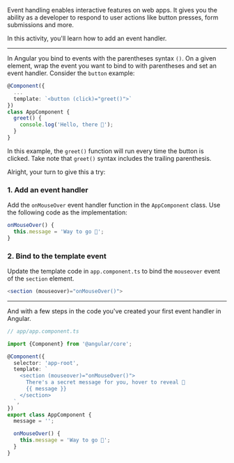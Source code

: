Event handling enables interactive features on web apps. It gives you the ability as a developer to respond to user actions like button presses, form submissions and more.

In this activity, you'll learn how to add an event handler.

---
In Angular you bind to events with the parentheses syntax `()`. On a given element, wrap the event you want to bind to with parentheses and set an event handler. Consider the `button` example:

```ts
@Component({
  ...
  template: `<button (click)="greet()">`
})
class AppComponent {
  greet() {
    console.log('Hello, there 👋');
  }
}
```

In this example, the `greet()` function will run every time the button is clicked. Take note that `greet()` syntax includes the trailing parenthesis.

Alright, your turn to give this a try:
### 1. Add an event handler
Add the `onMouseOver` event handler function in the `AppComponent` class. Use the following code as the implementation:

```ts
onMouseOver() {
  this.message = 'Way to go 🚀';
}
```

### 2. Bind to the template event
Update the template code in `app.component.ts` to bind the `mouseover` event of the `section` element.
```ts
<section (mouseover)="onMouseOver()">
```

---
And with a few steps in the code you've created your first event handler in Angular.

```ts
// app/app.component.ts

import {Component} from '@angular/core';

@Component({
  selector: 'app-root',
  template: `
    <section (mouseover)="onMouseOver()">
      There's a secret message for you, hover to reveal 👀
      {{ message }}
    </section>
  `,
})
export class AppComponent {
  message = '';

  onMouseOver() {
    this.message = 'Way to go 🚀';
  }
}

```